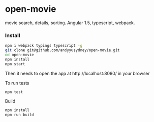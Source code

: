 # open-movie
movie search, details, sorting. Angular 1.5, typescript, webpack.

### Install

```sh
npm i webpack typings typescript -g
git clone git@github.com/andyyusydney/open-movie.git
cd open-movie
npm install
npm start
```

Then it needs to open the app at http://localhost:8080/ in your browser

To run tests

```sh
npm test
```

Build
```sh
npm install
npm run build
```